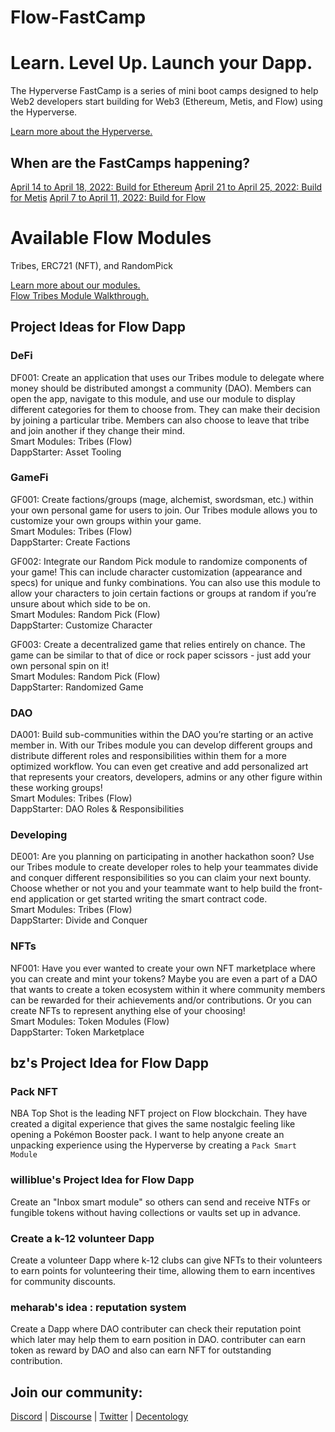 # Flow-FastCamp

# Learn. Level Up. Launch your Dapp.

The Hyperverse FastCamp is a series of mini boot camps designed to help Web2 developers start building for Web3 (Ethereum, Metis, and Flow) using the Hyperverse.

[Learn more about the Hyperverse.](https://go.hyperverse.dev/fastcamp/)

## When are the FastCamps happening?

[April 14 to April 18, 2022: Build for Ethereum](https://q5xg9k10cux.typeform.com/to/oyXFQcoU?typeform-source=go.hyperverse.dev)
[April 21 to April 25, 2022: Build for Metis](https://q5xg9k10cux.typeform.com/to/tEjRsme1?typeform-source=go.hyperverse.dev)
[April 7 to April 11, 2022: Build for Flow](https://q5xg9k10cux.typeform.com/to/S7WXUU2Z?typeform-source=go.hyperverse.dev)

# Available Flow Modules

Tribes, ERC721 (NFT), and RandomPick

[Learn more about our modules.](https://docs.hyperverse.dev/basics/modules) <br>
[Flow Tribes Module Walkthrough.](https://www.youtube.com/watch?v=QuskcrR03Iw)

## Project Ideas for Flow Dapp

### DeFi

<p> DF001: Create an application that uses our Tribes module to delegate where money should be distributed amongst a community (DAO). Members can open the app, navigate to this module, and use our module to display different categories for them to choose from. They can make their decision by joining a particular tribe. Members can also choose to leave that tribe and join another if they change their mind. <br>
Smart Modules: Tribes (Flow) <br>
DappStarter: Asset Tooling </p>

### GameFi

<p> GF001: Create factions/groups (mage, alchemist, swordsman, etc.) within your own personal game for users to join. Our Tribes module allows you to customize your own groups within your game. <br>
Smart Modules: Tribes (Flow) <br>
DappStarter: Create Factions </p>

<p> GF002: Integrate our Random Pick module to randomize components of your game! This can include character customization (appearance and specs) for unique and funky combinations. You can also use this module to allow your characters to join certain factions or groups at random if you’re unsure about which side to be on. <br>
Smart Modules: Random Pick (Flow) <br>
DappStarter: Customize Character </p>

<p> GF003: Create a decentralized game that relies entirely on chance. The game can be similar to that of dice or rock paper scissors - just add your own personal spin on it! <br>
Smart Modules: Random Pick (Flow) <br>
DappStarter: Randomized Game </p>

### DAO

<p> DA001: Build sub-communities within the DAO you’re starting or an active member in. With our Tribes module you can develop different groups and distribute different roles and responsibilities within them for a more optimized workflow. You can even get creative and add personalized art that represents your creators, developers, admins or any other figure within these working groups! <br>
Smart Modules: Tribes (Flow) <br>
DappStarter: DAO Roles & Responsibilities </p>

### Developing

<p> DE001: Are you planning on participating in another hackathon soon? Use our Tribes module to create developer roles to help your teammates divide and conquer different responsibilities so you can claim your next bounty. Choose whether or not you and your teammate want to help build the front-end application or get started writing the smart contract code. <br>
Smart Modules: Tribes (Flow) <br>
DappStarter: Divide and Conquer </p>

### NFTs

<p> NF001: Have you ever wanted to create your own NFT marketplace where you can create and mint your tokens? Maybe you are even a part of a DAO that wants to create a token ecosystem within it where community members can be rewarded for their achievements and/or contributions. Or you can create NFTs to represent anything else of your choosing! <br>
Smart Modules: Token Modules (Flow) <br>
DappStarter: Token Marketplace </p>

## bz's Project Idea for Flow Dapp

### Pack NFT

NBA Top Shot is the leading NFT project on Flow blockchain. They have created a digital experience that gives the same nostalgic feeling like opening a Pokémon Booster pack. I want to help anyone create an unpacking experience using the Hyperverse by creating a `Pack Smart Module`

### williblue's Project Idea for Flow Dapp

Create an "Inbox smart module" so others can send and receive NTFs or fungible tokens without having collections or vaults set up in advance.

### Create a k-12 volunteer Dapp

Create a volunteer Dapp where k-12 clubs can give NFTs to their volunteers to earn points for volunteering their time, allowing them to earn incentives for community discounts.

### meharab's idea : reputation system

Create a Dapp where DAO contributer can check their reputation point which later may help them to earn position in DAO. contributer can earn token as reward by DAO and also can earn NFT for outstanding contribution.

## Join our community:
[Discord](https://discord.com/invite/uqecGxg) | 
[Discourse](forum.decentology.com) | 
[Twitter](www.twitter.com/decentology) | 
[Decentology](www.decentology.com)
